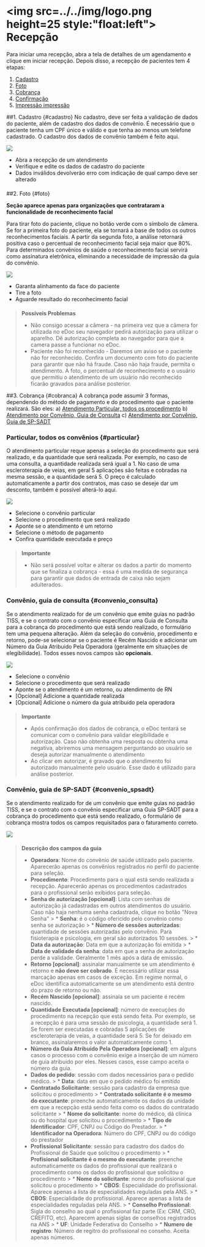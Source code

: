 # <img src=../../img/logo.png height=25 style:"float:left"> Recepção

Para iniciar uma recepção, abra a tela de detalhes de um agendamento e clique em iniciar recepção.
Depois disso, a recepção de pacientes tem 4 etapas:
1. [Cadastro](#cadastro)
2. [Foto](#foto)
3. [Cobrança](#cobranca)
4. [Confirmação](#confirmacao)
5. [Impressão impressão](#impressao)




##1. Cadastro {#cadastro}
No cadastro, deve ser feita a validação de dados do paciente, além de cadastro dos dados de convênio.
É necessário que o paciente tenha um CPF único e válido e que tenha ao menos um telefone cadastrado.
O cadastro dos dados de convênio também é feito aqui.

<div class="left-float-framme framme70">
	<img src="../../img/recepcao/cadastro.gif">
</div>

<div class="right-float-framme framme28">
	<ul>
		<li>Abra a recepção de um atendimento</li>
		<li>Verifique e edite os dados de cadastro do paciente</li>
		<li>Dados inválidos devolverão erro com indicação de qual campo deve ser alterado</li>
	</ul>
</div>

<div style="clear: left; margin-bottom: 20px"></div>



##2. Foto {#foto}

**Seção aparece apenas para organizações que contrataram a funcionalidade de reconhecimento facial**

Para tirar foto do paciente, clique no botão verde com o símbolo de câmera. 
Se for a primeira foto do paciente, ela se tornará a base de todos os outros reconhecimentos faciais.
A partir da segunda foto, a análise retornará positiva caso o percentual de reconhecimento facial seja maior que 80%.
Para determinados convênios de saúde o reconhecimento facial servirá como assinatura eletrônica, eliminando a necessidade de impressão da guia do convênio.


<div class="left-float-framme framme70">
	<img src="../../img/recepcao/foto.gif">
</div>

<div class="right-float-framme framme28">
	<ul>
		<li>Garanta alinhamento da face do paciente</li>
		<li>Tire a foto</li>
		<li>Aguarde resultado do reconhecimento facial</li>
	</ul>
</div>

<div style="clear: left; margin-bottom: 20px"></div>

> **Possíveis Problemas**
>  * Não consigo acessar a câmera - na primeira vez que a câmera for utilizada no eDoc seu navegador pedirá autorização para utilizar o aparelho. Dê autorização completa ao navegador para que a camera passe a funcionar no eDoc.
>  * Paciente não foi reconhecido - Daremos um aviso se o paciente não for reconhecido. Confira um documento com foto do paciente para garantir que não há fraude. Caso não haja fraude, permita o atendimento. A foto, o percentual de reconhecimento e o usuário que permitiu o atendimento de um usuário não reconhecido ficarão gravados para análise posterior.



##3. Cobrança {#cobranca}
A cobrança pode assumir 3 formas, dependendo do método de pagamento e do procedimento que o paciente realizará. São eles:
	a) [Atendimento Particular, todos os procedimento](#particular)
	b) [Atendimento por Convênio, Guia de Consulta](#convenio_consulta)
	c) [Atendimento por Convênio, Guia de SP-SADT](#convenio_spsadt)


### Particular, todos os convênios {#particular}
O atendimento particular reque apenas a seleção do procedimento que será realizado, e da quantidade que será realizada.
Por exemplo, no caso de uma consulta, a quantidade realizada será igual a 1. No caso de uma escleroterapia de veias, em geral 5 aplicações são feitas e cobradas na mesma sessão, e a quantidade será 5.
O preço é calculado automaticamente a partir dos contratos, mas caso se deseje dar um desconto, também é possível alterá-lo aqui.

<div class="left-float-framme framme70">
	<img src="../../img/recepcao/cobranca1.gif">
</div>

<div class="right-float-framme framme28">
	<ul>
		<li>Selecione o convênio particular</li>
		<li>Selecione o procedimento que será realizado</li>
		<li>Aponte se o atendimento é um retorno</li>
		<li>Selecione o método de pagamento</li>
		<li>Confira quantidade executada e preço</li>
	</ul>
</div>

<div style="clear: left; margin-bottom: 20px"></div>


> **Importante**
>  * Não será possível voltar e alterar os dados a partir do momento que se finaliza a cobrança - essa é uma medida de segurança para garantir que dados de entrada de caixa não sejam adulterados.


### Convênio, guia de consulta {#convenio_consulta}
Se o atendimento realizado for de um convênio que emite guias no padrão TISS, e se o contrato com o convênio especificar uma Guia de Consulta para a cobrança do procedimento que está sendo realizado, o formulário tem uma pequena alteração.
Além da seleção do convênio, procedimento e retorno, pode-se selecionar se o paciente é Recém Nascido e adicionar um Número da Guia Atribuido Pela Operadora (geralmente em situações de elegibilidade). Todos esses novos campos são **opcionais**.

<div class="left-float-framme framme70">
	<img src="../../img/recepcao/cobranca2.gif">
</div>

<div class="right-float-framme framme28">
	<ul>
		<li>Selecione o convênio</li>
		<li>Selecione o procedimento que será realizado</li>
		<li>Aponte se o atendimento é um retorno, ou atendimento de RN</li>
		<li>[Opcional] Adicione a quantidade realizada</li>
		<li>[Opcional] Adicione o número da guia atribuido pela operadora</li>
	</ul>
</div>

<div style="clear: left; margin-bottom: 20px"></div>


> **Importante**
>  * Após confirmação dos dados de cobrança, o eDoc tentará se comunicar com o convênio para validar elegibilidade e autorização. Caso não obtenha uma resposta ou obtenha uma negativa, abriremos uma mensagem perguntando ao usuário se deseja autorizar manualmente o atendimento
>  * Ao clicar em autorizar, é gravado que o atendimento foi autorizado manualmente pelo usuário. Esse dado é utilizado para análise posterior.


### Convênio, guia de SP-SADT {#convenio_spsadt}
Se o atendimento realizado for de um convênio que emite guias no padrão TISS, e se o contrato com o convênio especificar uma Guia SP-SADT para a cobrança do procedimento que está sendo realizado, o formulário de cobrança mostra todos os campos requisitados para o faturamento correto.

<div class="left-float-framme ">
	<img src="../../img/recepcao/cobranca3.gif">
</div>



<div style="clear: left; margin-bottom: 20px"></div>


> **Descrição dos campos da guia**
>  * **Operadora**: Nome do convênio de saúde utilizado pelo paciente. Aparecerão apenas os convênios registrados no perfil do paciente para seleção.
>  * **Procedimento**: Procedimento para o qual está sendo realizada a recepção. Aparecerão apenas os procedimentos cadastrados para o profissional serão exibidos para seleção.
>  * **Senha de autorização [opcional]**: Lista com senhas de autorização já cadastradas em outros atendimentos do usuário. Caso não haja nenhuma senha cadastrada, clique no botão "Nova Senha"
	> * **Senha**: é o código ofericido pelo convênio como senha se autorização
	> * **Número de sessões autorizadas**: quantidade de sessões autorizadas pelo convênio. Para fisioterapia e psicologia, em geral são autorizados 10 sessões.
	> * **Data da autorização**: Data em que a autorização foi emitida
	> * **Data de validade da senha**: data em que a senha de autorização perde a validade. Geralmente 1 mês após a data de emissão.
>  * **Retorno [opcional]**: assinalar manualmente se um atendimento é retorno e **não deve ser cobrado**. É necessário utilizar essa marcação apenas em casos de exceção. Em regime normal, o eDoc identifica automaticamente se um atendimento está dentro do prazo de retorno ou não.
>  * **Recém Nascido [opcional]**: assinala se um paciente é recém nascido.
>  * **Quantidade Executada [opcional]**: número de execuções do procedimento na recepção que está sendo feita. Por exemplo, se a recepção é para uma sessão de psicologia, a quantidade será 1. Se forem ser executadas e cobradas 5 aplicações de escleroterapia de veias, a quantidade será 5. Se for deixado em branco, assinalaremos o valor automaticamente como 1.
>  * **Número da Guia Atribuido Pela Operadora [opcional]**: em alguns casos o processo com o convênio exige a inserção de um número de guia atribuido por eles. Nesses casos, esse campo aceita o número da guia.
>  * **Dados do pedido**: sessão com dados necessários para o pedido médico.
	> * **Data**: data em que o pedido médico foi emitido
>  * **Contratado Solicitante**: sessão para cadastro da empresa que solicitou o procedimento
	> * **Contratado solicitante é o mesmo do executante**: preenche automaticamente os dados da unidade em que a recepção está sendo feita como os dados do contratado solicitante
	> * **Nome do solicitante**: nome do médico, dá clínica ou do hospital que solicitou o procedimento
	> * **Tipo de Identificador**: CPF, CNPJ ou Código do Prestador.
	> * **Identificador na Operadora**: Número do CPF, CNPJ ou do código do prestador
>  * **Profissional Solicitante**: sessão para cadastro dos dados do Profissional de Saúde que solicitou o procedimento
	> * **Profisional solicitante é o mesmo do executante**: preenche automaticamente os dados do profissional que realizará o procedimento como os dados do profissional que solicitou o procedimento
	> * **Nome do solicitante**: nome do profissional que solicitou o procedimento
	> * **CBOS**: Especialidade do profissional. Aparece apenas a lista de especialidades reguladas pela ANS.
	> * **CBOS**: Especialidade do profissional. Aparece apenas a lista de especialidades reguladas pela ANS.
	> * **Conselho Profissional**: Sigla do conselho ao qual o profissional faz parte (Ex: CRM, CRO, CREFITO, etc). Aparecem apenas siglas de conselhos registrados na ANS
	> * **UF**: Unidade Federativa do Conselho
	> * **Numero de registro**: Número de regitro do profissional no conseho. Aceita apenas números.
